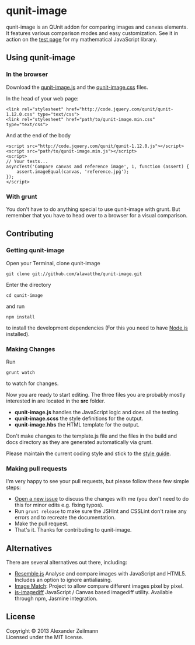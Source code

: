 # qunit-image
qunit-image is an QUnit addon for comparing images and canvas elements.
It features various comparison modes and easy customization.
See it in action on the [test page](http://mathlib.de/en/tests) for my mathematical JavaScript library.



## Using qunit-image

### In the browser
Download the [qunit-image.js](https://raw.github.com/alawatthe/qunit-image/master/build/qunit-image.min.js) and the [qunit-image.css](https://raw.github.com/alawatthe/qunit-image/master/build/qunit-image.min.css) files.

In the head of your web page:
```
<link rel="stylesheet" href="http://code.jquery.com/qunit/qunit-1.12.0.css" type="text/css">
<link rel="stylesheet" href="path/to/qunit-image.min.css" type="text/css">
```

And at the end of the body
```
<script src="http://code.jquery.com/qunit/qunit-1.12.0.js"></script>
<script src="path/to/qunit-image.min.js"></script>
<script>
// Your tests...
asyncTest('Compare canvas and reference image', 1, function (assert) {
	assert.imageEqual(canvas, 'reference.jpg');
});
</script>
```

### With grunt
You don't have to do anything special to use qunit-image with grunt.
But remember that you have to head over to a browser for a visual comparison.





## Contributing

### Getting qunit-image

Open your Terminal, clone qunit-image

```
git clone git://github.com/alawatthe/qunit-image.git
```

Enter the directory
```
cd qunit-image
```

and run
```
npm install
```
to install the development dependencies (For this you need to have [Node.js](http://nodejs.org) installed).




### Making Changes

Run
```
grunt watch
```
to watch for changes.

Now you are ready to start editing.
The three files you are probably mostly interested in are located in the __src__ folder.
* __qunit-image.js__ handles the JavaScript logic and does all the testing.
* __qunit-image.scss__ the style definitions for the output.
* __qunit-image.hbs__ the HTML template for the output.

Don't make changes to the template.js file and the files in the build and docs directory as they are generated automatically via grunt.

Please maintain the current coding style and stick to the [style guide](http://mathlib.de/en/meta/styleguide).




### Making pull requests

I'm very happy to see your pull requests, but please follow these few simple steps:
* [Open a new issue](https://github.com/alawatthe/qunit-image/issues/new) to discuss the changes with me (you don't need to do this for minor edits e.g. fixing typos).
* Run ```grunt release``` to make sure the JSHint and CSSLint don't raise any errors and to recreate the documentation.
* Make the pull request.
* That's it. Thanks for contributing to qunit-image.





## Alternatives

There are several alternatives out there, including:
* [Resemble.js](https://github.com/Huddle/Resemble.js) Analyse and compare images with JavaScript and HTML5. Includes an option to ignore antialiasing.
* [Image Match](https://github.com/tcorral/IM.js/): Project to allow compare different images pixel by pixel.
* [js-imagediff](https://github.com/HumbleSoftware/js-imagediff/) JavaScript / Canvas based imagediff utility. Available through npm, Jasmine integration.



## License
Copyright © 2013 Alexander Zeilmann  
Licensed under the MIT license.
